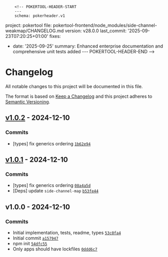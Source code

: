         <!-- POKERTOOL-HEADER-START
        ---
        schema: pokerheader.v1
project: pokertool
file: pokertool-frontend/node_modules/side-channel-weakmap/CHANGELOG.md
version: v28.0.0
last_commit: '2025-09-23T07:20:25+01:00'
fixes:
- date: '2025-09-25'
  summary: Enhanced enterprise documentation and comprehensive unit tests added
        ---
        POKERTOOL-HEADER-END -->
# Changelog

All notable changes to this project will be documented in this file.

The format is based on [Keep a Changelog](https://keepachangelog.com/en/1.0.0/)
and this project adheres to [Semantic Versioning](https://semver.org/spec/v2.0.0.html).

## [v1.0.2](https://github.com/ljharb/side-channel-weakmap/compare/v1.0.1...v1.0.2) - 2024-12-10

### Commits

- [types] fix generics ordering [`1b62e94`](https://github.com/ljharb/side-channel-weakmap/commit/1b62e94a2ad6ed30b640ba73c4a2535836c67289)

## [v1.0.1](https://github.com/ljharb/side-channel-weakmap/compare/v1.0.0...v1.0.1) - 2024-12-10

### Commits

- [types] fix generics ordering [`08a4a5d`](https://github.com/ljharb/side-channel-weakmap/commit/08a4a5dbffedc3ebc79f1aaaf5a3dd6d2196dc1b)
- [Deps] update `side-channel-map` [`b53fe44`](https://github.com/ljharb/side-channel-weakmap/commit/b53fe447dfdd3a9aebedfd015b384eac17fce916)

## v1.0.0 - 2024-12-10

### Commits

- Initial implementation, tests, readme, types [`53c0fa4`](https://github.com/ljharb/side-channel-weakmap/commit/53c0fa4788435a006f58b9d7b43cb65989ecee49)
- Initial commit [`a157947`](https://github.com/ljharb/side-channel-weakmap/commit/a157947f26fcaf2c4a941d3a044e76bf67343532)
- npm init [`54dfc55`](https://github.com/ljharb/side-channel-weakmap/commit/54dfc55bafb16265910d5aad4e743c43aee5bbbb)
- Only apps should have lockfiles [`0ddd6c7`](https://github.com/ljharb/side-channel-weakmap/commit/0ddd6c7b07fe8ee04d67b2e9f7255af7ce62c07d)
